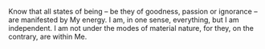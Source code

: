 Know that all states of being – be they of goodness, passion or ignorance – are manifested by My energy. I am, in one sense, everything, but I am independent. I am not under the modes of material nature, for they, on the contrary, are within Me.